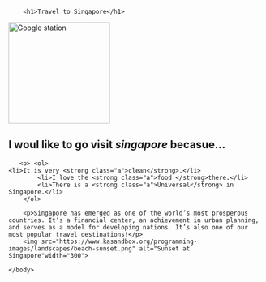 <!DOCTYPE html>
<html>
    <head>
        <meta charset="utf-8">
        <title>Project: Travel webpage</title>
  <style>
     .a{color:rgb(6, 145, 145);} 
      
  </style>
      
   </head>
    <body>

        <h1>Travel to Singapore</h1>

<img src="https://www.kasandbox.org/programming-images/food/dumplings.png" alt="Google station" width="200">
        <h2>I woul like to go visit <strong><em>singapore</em></strong> becasue...</h2>
      
      
       <p> <ol>
    <li>It is very <strong class="a">clean</strong>.</li>
            <li>I love the <strong class="a">food </strong>there.</li>
            <li>There is a <strong class="a">Universal</strong> in Singapore.</li> 
        </ol>
        
        <p>Singapore has emerged as one of the world’s most prosperous countries. It’s a financial center, an achievement in urban planning, and serves as a model for developing nations. It’s also one of our most popular travel destinations!</p>
        <img src="https://www.kasandbox.org/programming-images/landscapes/beach-sunset.png" alt="Sunset at Singapore"width="300">
        
    </body>
<html>
